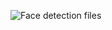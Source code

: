 ![Face detection files](https://www.kaggle.com/datasets/trainingdatapro/face-detection-photos-and-labels)
